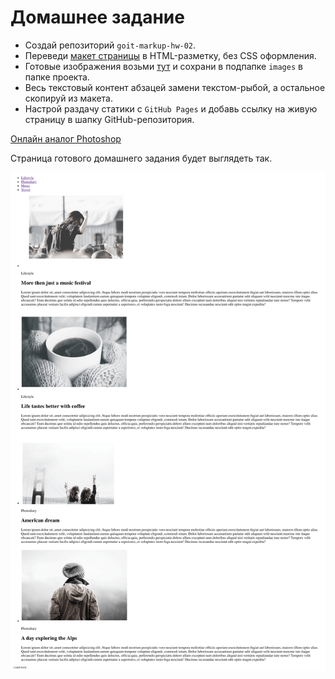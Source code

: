 # Домашнее задание

- Создай репозиторий `goit-markup-hw-02`.
- Переведи [макет страницы](./assets/mockup.psd) в HTML-разметку, без CSS
  оформления.
- Готовые изображения возьми [тут](./assets) и сохрани в подпапке `images` в
  папке проекта.
- Весь текстовый контент абзацей замени текстом-рыбой, а остальное скопируй из
  макета.
- Настрой раздачу статики с `GitHub Pages` и добавь ссылку на живую страницу в
  шапку GitHub-репозитория.

[Онлайн аналог Photoshop](https://www.photopea.com/)

Страница готового домашнего задания будет выглядеть так.

![превью страницы](./images/page.png)
